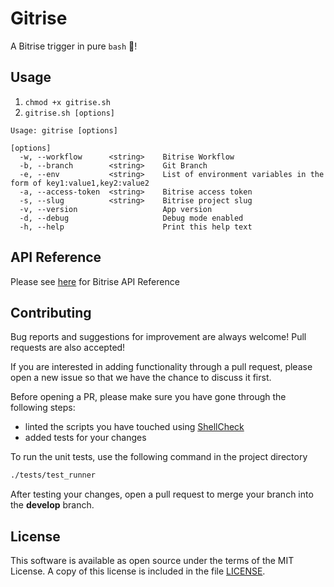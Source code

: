 # Gitrise 

A Bitrise trigger in pure `bash` 🎉!


## Usage
1. ```chmod +x gitrise.sh```  
2. ```gitrise.sh [options]```  

```
Usage: gitrise [options]

[options]
  -w, --workflow      <string>    Bitrise Workflow
  -b, --branch        <string>    Git Branch
  -e, --env           <string>    List of environment variables in the form of key1:value1,key2:value2
  -a, --access-token  <string>    Bitrise access token
  -s, --slug          <string>    Bitrise project slug
  -v, --version                   App version
  -d, --debug                     Debug mode enabled
  -h, --help                      Print this help text
```

## API Reference

Please see [here](https://api-docs.bitrise.io/#/) for Bitrise API Reference 

## Contributing

Bug reports and suggestions for improvement are always welcome! Pull requests are also accepted!

If you are interested in adding functionality through a pull request, please open a new issue so that we have the chance to discuss it first.

Before opening a PR, please make sure you have gone through the following steps:

 * linted the scripts you have touched using [ShellCheck](https://github.com/koalaman/shellcheck)
 * added tests for your changes

To run the unit tests, use the following command in the project directory
```bash
./tests/test_runner
```

After testing your changes, open a pull request to merge your branch into the **develop** branch.


## License
This software is available as open source under the terms of the MIT License. A copy of this license is included in the file [LICENSE](https://github.com/azohra/gitrise.sh/blob/develop/LICENSE).

